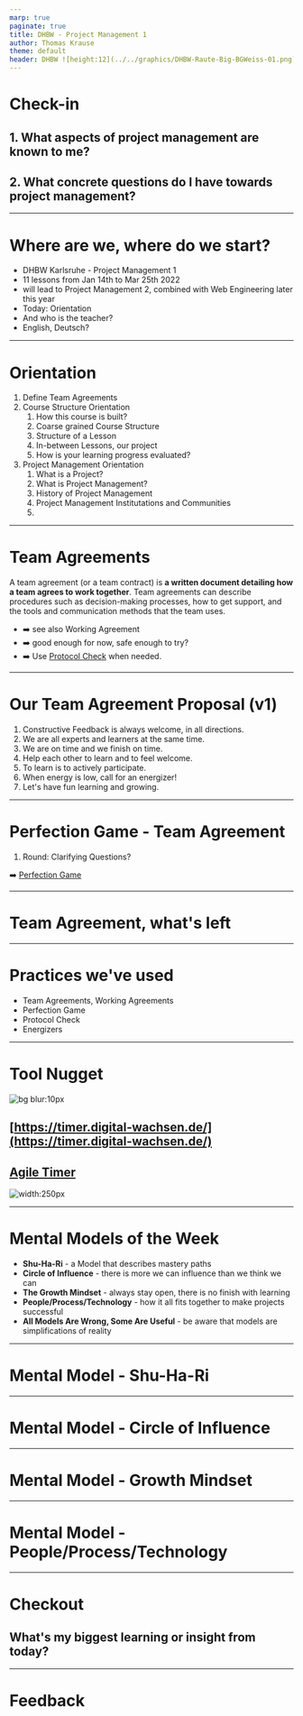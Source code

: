 ```yaml
---
marp: true
paginate: true
title: DHBW - Project Management 1
author: Thomas Krause
theme: default
header: DHBW ![height:12](../../graphics/DHBW-Raute-Big-BGWeiss-01.png) - Project Management 1 - Lesson 01
---
```

<!-- markdownlint-disable MD025 MD045 MD012 MD024 MD026 -->

# Check-in

## 1. What aspects of project management are known to me?

## 2. What concrete questions do I have towards project management?

---

# Where are we, where do we start?

* DHBW Karlsruhe - Project Management 1
* 11 lessons from Jan 14th to Mar 25th 2022
* will lead to Project Management 2, combined with Web Engineering later this year
* Today: Orientation
* And who is the teacher?
* English, Deutsch?

---

# Orientation

1. Define Team Agreements
2. Course Structure Orientation
   1. How this course is built?
   2. Coarse grained Course Structure
   3. Structure of a Lesson
   4. In-between Lessons, our project
   5. How is your learning progress evaluated?
3. Project Management Orientation
   1. What is a Project?
   2. What is Project Management?
   3. History of Project Management
   4. Project Management Institutations and Communities
   5. 

---

# Team Agreements

A team agreement (or a team contract) is **a written document detailing how a team agrees to work together**. Team agreements can describe procedures such as decision-making processes, how to get support, and the tools and communication methods that the team uses.

* ➡️ see also Working Agreement
* ➡️ good enough for now, safe enough to try?
* ➡️ Use [Protocol Check](https://liveingreatness.com/core-protocols/protocol-check/) when needed.

---

# Our Team Agreement Proposal (v1)

1. Constructive Feedback is always welcome, in all directions.
2. We are all experts and learners at the same time.
3. We are on time and we finish on time.
4. Help each other to learn and to feel welcome.
5. To learn is to actively participate.
6. When energy is low, call for an energizer!
7. Let's have fun learning and growing.

---

# Perfection Game - Team Agreement

1. Round: Clarifying Questions?


➡️ [Perfection Game](https://liveingreatness.com/core-protocols/perfection-game/)

---

# Team Agreement, what's left

---

# Practices we've used

* Team Agreements, Working Agreements
* Perfection Game
* Protocol Check
* Energizers

---

# Tool Nugget

![bg blur:10px](../../graphics/np_Golden%20Easter%20egg%20with%20silver%20and%20golden%20glittering%20splashes%20on%20light%20background_4jGvRb_free.jpg)

## [https://timer.digital-wachsen.de/](https://timer.digital-wachsen.de/)

## [Agile Timer](https://github.com/jschirrmacher/timer)

![width:250px](graphics/2022-01-11%2020_59_30-Clipboard.png)


<!--
footer: Golden Easter Egg With Silver And Golden Glittering Splashes On Light Background by Zamurovic Brothers from NounProject.com
-->

---
<!-- backgroundColor: #f5dbbb -->
>
# Mental Models of the Week

* **Shu-Ha-Ri** - a Model that describes mastery paths
* **Circle of Influence** - there is more we can influence than we think we can
* **The Growth Mindset** - always stay open, there is no finish with learning
* **People/Process/Technology** - how it all fits together to make projects successful
* **All Models Are Wrong, Some Are Useful** - be aware that models are simplifications of reality


---

# Mental Model - Shu-Ha-Ri

<!--
footer: .
-->
---

# Mental Model - Circle of Influence

---

# Mental Model - Growth Mindset

---

# Mental Model - People/Process/Technology

---
<!-- backgroundColor: default -->
# Checkout

## What's my biggest learning or insight from today?

---

# Feedback
